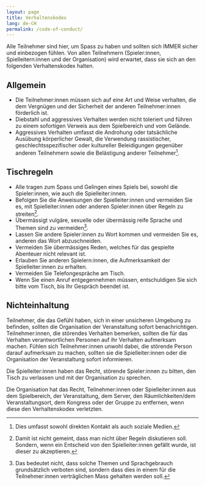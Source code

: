 ```yaml
---
layout: page
title: Verhaltenskodex
lang: de-CH
permalink: /code-of-conduct/
---
```


Alle Teilnehmer sind hier, um Spass zu haben und sollten sich IMMER sicher und einbezogen fühlen. Von allen Teilnehmern (Spieler:innen, Spielleitern:innen und der Organisation) wird erwartet, dass sie sich an den folgenden Verhaltenskodex halten.

## Allgemein

- Die Teilnehmer:innen müssen sich auf eine Art und Weise verhalten, die dem Vergnügen und der Sicherheit der anderen Teilnehmer:innen förderlich ist.
- Diebstahl und aggressives Verhalten werden nicht toleriert und führen zu einem sofortigen Verweis aus dem Spielbereich und vom Gelände.
- Aggressives Verhalten umfasst die Androhung oder tatsächliche Ausübung körperlicher Gewalt, die Verwendung rassistischer, geschlechtsspezifischer oder kultureller Beleidigungen gegenüber anderen Teilnehmern sowie die Belästigung anderer Teilnehmer[^3].

## Tischregeln

- Alle tragen zum Spass und Gelingen eines Spiels bei, sowohl die Spieler:innen, wie auch die Spielleiter:innen.
- Befolgen Sie die Anweisungen der Spielleiter:innen und vermeiden Sie es, mit Spielleiter:innen oder anderen Spieler:innen über Regeln zu streiten[^2].
- Übermässigt vulgäre, sexuelle oder übermässig reife Sprache und Themen sind zu vermeiden[^1].
- Lassen Sie andere Spieler:innen zu Wort kommen und vermeiden Sie es, anderen das Wort abzuschneiden.
- Vermeiden Sie übermässiges Reden, welches für das gespielte Abenteuer nicht relevant ist.
- Erlauben Sie anderen Spielern:innen, die Aufmerksamkeit der Spielleiter:innen zu erhalten.
- Vermeiden Sie Telefongespräche am Tisch.
- Wenn Sie einen Anruf entgegennehmen müssen, entschuldigen Sie sich bitte vom Tisch, bis Ihr Gespräch beendet ist.

[^1]: Das bedeutet nicht, dass solche Themen und Sprachgebrauch grundsätzlich verboten sind, sondern dass dies in einem für die Teilnehmer:innen verträglichen Mass gehalten werden soll.
[^2]: Damit ist nicht gemeint, dass man nicht über Regeln diskutieren soll. Sondern, wenn ein Entscheid von den Spielleiter:innen gefällt wurde, ist dieser zu akzeptieren.
[^3]: Dies umfasst sowohl direkten Kontakt als auch soziale Medien.

## Nichteinhaltung

Teilnehmer, die das Gefühl haben, sich in einer unsicheren Umgebung zu befinden, sollten die Organisation der Veranstaltung sofort benachrichtigen. Teilnehmer:innen, die störendes Verhalten bemerken, sollten die für das Verhalten verantwortlichen Personen auf ihr Verhalten aufmerksam machen. Fühlen sich Teilnehmer:innen unwohl dabei, die störende Person darauf aufmerksam zu machen, sollten sie die Spielleiter:innen oder die Organisation der Veranstaltung sofort informieren.

Die Spielleiter:innen haben das Recht, störende Spieler:innen zu bitten, den Tisch zu verlassen und mit der Organisation zu sprechen.

Die Organisation hat das Recht, Teilnehmer:innen oder Spielleiter:innen aus dem Spielbereich, der Veranstaltung, dem Server, den Räumlichkeiten/dem Veranstaltungsort, dem Kongress oder der Gruppe zu entfernen, wenn diese den Verhaltenskodex verletzten.
